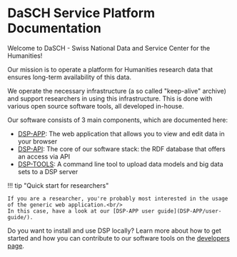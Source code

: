 # DaSCH Service Platform Documentation

Welcome to DaSCH - Swiss National Data and Service Center for the Humanities!

Our mission is to operate a platform for Humanities research data
that ensures long-term availability of this data.

We operate the necessary infrastructure (a so called "keep-alive" archive)
and support researchers in using this infrastructure.
This is done with various open source software tools, all developed in-house.

Our software consists of 3 main components, which are documented here:

- [DSP-APP](DSP-APP/): The web application that allows you to view and edit data in your browser
- [DSP-API](DSP-API/): The core of our software stack: the RDF database that offers an access via API
- [DSP-TOOLS](DSP-TOOLS/): A command line tool to upload data models and big data sets to a DSP server

!!! tip "Quick start for researchers"

    If you are a researcher, you're probably most interested in the usage of the generic web application.<br/>
    In this case, have a look at our [DSP-APP user guide](DSP-APP/user-guide/).

Do you want to install and use DSP locally?
Learn more about how to get started and how you can contribute to our software tools
on the [developers page](developers/getting-started).
